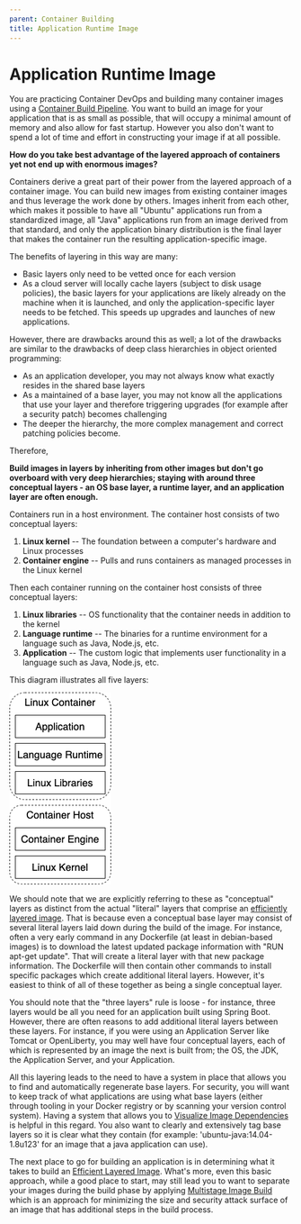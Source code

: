 ```yaml
---
parent: Container Building
title: Application Runtime Image
---
```

# Application Runtime Image

You are practicing Container DevOps and building many container images using a [Container Build Pipeline](docker-build-pipeline.md).  You want to build an image for your application that is as small as possible, that will occupy a minimal amount of memory and also allow for fast startup.  However you also don't want to spend a lot of time and effort in constructing your image if at all possible.

**How do you take best advantage of the layered approach of containers yet not end up with enormous images?**

Containers derive a great part of their power from the layered approach of a container image. You can build new images from existing container images and thus leverage the work done by others. Images inherit from each other, which makes it possible to have all "Ubuntu" applications run from a standardized image, all "Java" applications run from an image derived from that standard, and only the application binary distribution is the final layer that makes the container run the resulting application-specific image.

The benefits of layering in this way are many:

* Basic layers only need to be vetted once for each version
* As a cloud server will locally cache layers (subject to disk usage policies), the basic layers for your applications are likely already on the machine when it is launched, and only the application-specific layer needs to be fetched. This speeds up upgrades and launches of new applications.

However, there are drawbacks around this as well; a lot of the drawbacks are similar to the drawbacks of deep class hierarchies in object oriented programming:

* As an application developer, you may not always know what exactly resides in the shared base layers
* As a maintained of a base layer, you may not know all the applications that use your layer and therefore triggering upgrades (for example after a security patch) becomes challenging
* The deeper the hierarchy, the more complex management and correct patching policies become.

Therefore,

**Build images in layers by inheriting from other images but don't go overboard with very deep hierarchies; staying with around three conceptual layers - an OS base layer, a runtime layer, and an application layer are often enough.**

Containers run in a host environment. The container host consists of two conceptual layers:

1. **Linux kernel** -- The foundation between a computer's hardware and Linux processes
1. **Container engine** -- Pulls and runs containers as managed processes in the Linux kernel

Then each container running on the container host consists of three conceptual layers:

1. **Linux libraries** -- OS functionality that the container needs in addition to the kernel
1. **Language runtime** -- The binaries for a runtime environment for a language such as Java, Node.js, etc.
1. **Application** -- The custom logic that implements user functionality in a language such as Java, Node.js, etc.

This diagram illustrates all five layers:

![Image Layers](../assets/container-host-arch.png)

We should note that we are explicitly referring to these as "conceptual" layers as distinct from the actual "literal" layers that comprise an [efficiently layered image](efficiently-layered-image.md).  That is because even a conceptual base layer may consist of several literal layers laid down during the build of the image. For instance, often a very early command in any Dockerfile (at least in debian-based images) is to download the latest updated package information with "RUN apt-get update".  That will create a literal layer with that new package information.  The Dockerfile will then contain other commands to install specific packages which create additional literal layers.  However, it's easiest to think of all of these together as being a single conceptual layer. 

You should note that the "three layers" rule is loose - for instance, three layers would be all you need for an application built using Spring Boot. However, there are often reasons to add additional literal layers between these layers.  For instance, if you were using an Application Server like Tomcat or OpenLiberty, you may well have four conceptual layers, each of which is represented by an image the next is built from; the OS, the JDK, the Application Server, and your Application.  

All this layering leads to the need to have a system in place that allows you to find and automatically regenerate base layers. For security, you will want to keep track of what applications are using what base layers (either through tooling in your Docker registry or by scanning your version control system). Having a system that allows you to [Visualize Image Dependencies](Visualize-Image-Dependencies.md) is helpful in this regard. You also want to clearly and extensively tag base layers so it is clear what they contain (for example: 'ubuntu-java:14.04-1.8u123' for an image that a java application can use). 

The next place to go for building an application is in determining what it takes to build an [Efficient Layered Image](Efficiently-Layered-Image.md).  What's more, even this basic approach, while a good place to start, may still lead you to want to separate your images during the build phase by applying [Multistage Image Build](multistage-image-build.md) which is an approach for minimizing the size and security attack surface of an image that has additional steps in the build process.  
